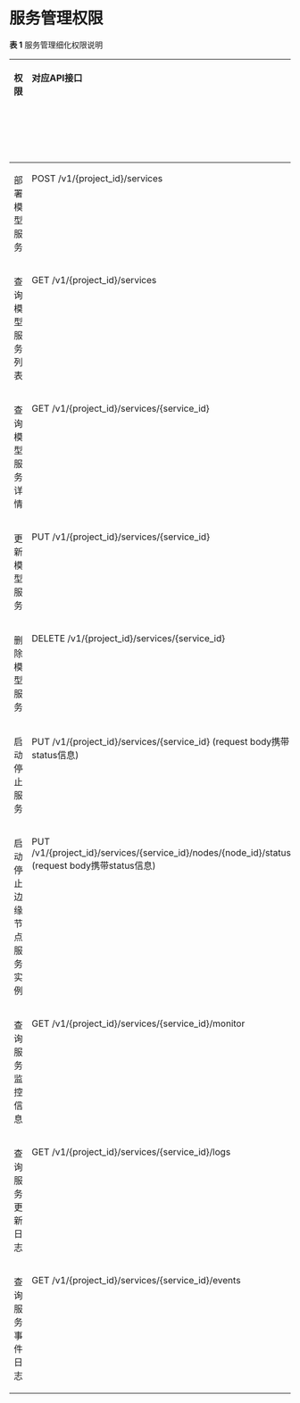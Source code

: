# 服务管理权限<a name="modelarts_03_0165"></a>

**表 1**  服务管理细化权限说明

<a name="table17351533185519"></a>
<table><thead align="left"><tr id="zh-cn_topic_0161309192_row123871490126"><th class="cellrowborder" valign="top" width="20%" id="mcps1.2.7.1.1"><p id="p1360513218173"><a name="p1360513218173"></a><a name="p1360513218173"></a>权限</p>
</th>
<th class="cellrowborder" valign="top" width="22%" id="mcps1.2.7.1.2"><p id="zh-cn_topic_0161309192_p610676142414"><a name="zh-cn_topic_0161309192_p610676142414"></a><a name="zh-cn_topic_0161309192_p610676142414"></a>对应API接口</p>
</th>
<th class="cellrowborder" valign="top" width="22%" id="mcps1.2.7.1.3"><p id="zh-cn_topic_0161309192_p2995114142313"><a name="zh-cn_topic_0161309192_p2995114142313"></a><a name="zh-cn_topic_0161309192_p2995114142313"></a>授权项</p>
</th>
<th class="cellrowborder" valign="top" width="22%" id="mcps1.2.7.1.4"><p id="zh-cn_topic_0161309192_p22251522192418"><a name="zh-cn_topic_0161309192_p22251522192418"></a><a name="zh-cn_topic_0161309192_p22251522192418"></a>依赖的授权项</p>
</th>
<th class="cellrowborder" valign="top" width="7.000000000000001%" id="mcps1.2.7.1.5"><p id="p18956141115617"><a name="p18956141115617"></a><a name="p18956141115617"></a>IAM项目</p>
</th>
<th class="cellrowborder" valign="top" width="7.000000000000001%" id="mcps1.2.7.1.6"><p id="p749233175615"><a name="p749233175615"></a><a name="p749233175615"></a>企业项目</p>
</th>
</tr>
</thead>
<tbody><tr id="zh-cn_topic_0161309192_row83872931212"><td class="cellrowborder" valign="top" width="20%" headers="mcps1.2.7.1.1 "><p id="zh-cn_topic_0161309192_p153878917127"><a name="zh-cn_topic_0161309192_p153878917127"></a><a name="zh-cn_topic_0161309192_p153878917127"></a>部署模型服务</p>
</td>
<td class="cellrowborder" valign="top" width="22%" headers="mcps1.2.7.1.2 "><p id="zh-cn_topic_0161309192_p13870931211"><a name="zh-cn_topic_0161309192_p13870931211"></a><a name="zh-cn_topic_0161309192_p13870931211"></a>POST /v1/{project_id}/services</p>
</td>
<td class="cellrowborder" valign="top" width="22%" headers="mcps1.2.7.1.3 "><p id="zh-cn_topic_0161309192_p1138779171212"><a name="zh-cn_topic_0161309192_p1138779171212"></a><a name="zh-cn_topic_0161309192_p1138779171212"></a>modelarts:service:create</p>
</td>
<td class="cellrowborder" valign="top" width="22%" headers="mcps1.2.7.1.4 "><p id="p18410102812612"><a name="p18410102812612"></a><a name="p18410102812612"></a>-</p>
</td>
<td class="cellrowborder" valign="top" width="7.000000000000001%" headers="mcps1.2.7.1.5 "><p id="p19510186266"><a name="p19510186266"></a><a name="p19510186266"></a>√</p>
</td>
<td class="cellrowborder" valign="top" width="7.000000000000001%" headers="mcps1.2.7.1.6 "><p id="p1653018122615"><a name="p1653018122615"></a><a name="p1653018122615"></a>√</p>
</td>
</tr>
<tr id="zh-cn_topic_0161309192_row16387139111216"><td class="cellrowborder" valign="top" width="20%" headers="mcps1.2.7.1.1 "><p id="zh-cn_topic_0161309192_p133871594122"><a name="zh-cn_topic_0161309192_p133871594122"></a><a name="zh-cn_topic_0161309192_p133871594122"></a>查询模型服务列表</p>
</td>
<td class="cellrowborder" valign="top" width="22%" headers="mcps1.2.7.1.2 "><p id="p13763102443612"><a name="p13763102443612"></a><a name="p13763102443612"></a>GET /v1/{project_id}/services</p>
</td>
<td class="cellrowborder" valign="top" width="22%" headers="mcps1.2.7.1.3 "><p id="zh-cn_topic_0161309192_p6387189111217"><a name="zh-cn_topic_0161309192_p6387189111217"></a><a name="zh-cn_topic_0161309192_p6387189111217"></a>modelarts:service:list</p>
</td>
<td class="cellrowborder" valign="top" width="22%" headers="mcps1.2.7.1.4 "><p id="p32918285284"><a name="p32918285284"></a><a name="p32918285284"></a>-</p>
</td>
<td class="cellrowborder" valign="top" width="7.000000000000001%" headers="mcps1.2.7.1.5 "><p id="p655218162614"><a name="p655218162614"></a><a name="p655218162614"></a>√</p>
</td>
<td class="cellrowborder" valign="top" width="7.000000000000001%" headers="mcps1.2.7.1.6 "><p id="p1058618102617"><a name="p1058618102617"></a><a name="p1058618102617"></a>√</p>
</td>
</tr>
<tr id="zh-cn_topic_0161309192_row13387189171216"><td class="cellrowborder" valign="top" width="20%" headers="mcps1.2.7.1.1 "><p id="zh-cn_topic_0161309192_p93871298128"><a name="zh-cn_topic_0161309192_p93871298128"></a><a name="zh-cn_topic_0161309192_p93871298128"></a>查询模型服务详情</p>
</td>
<td class="cellrowborder" valign="top" width="22%" headers="mcps1.2.7.1.2 "><p id="zh-cn_topic_0161309192_p33874901219"><a name="zh-cn_topic_0161309192_p33874901219"></a><a name="zh-cn_topic_0161309192_p33874901219"></a>GET /v1/{project_id}/services/{service_id}</p>
</td>
<td class="cellrowborder" valign="top" width="22%" headers="mcps1.2.7.1.3 "><p id="zh-cn_topic_0161309192_p13387169101216"><a name="zh-cn_topic_0161309192_p13387169101216"></a><a name="zh-cn_topic_0161309192_p13387169101216"></a>modelarts:service:get</p>
</td>
<td class="cellrowborder" valign="top" width="22%" headers="mcps1.2.7.1.4 "><p id="p1328122811286"><a name="p1328122811286"></a><a name="p1328122811286"></a>-</p>
</td>
<td class="cellrowborder" valign="top" width="7.000000000000001%" headers="mcps1.2.7.1.5 "><p id="p106014187264"><a name="p106014187264"></a><a name="p106014187264"></a>√</p>
</td>
<td class="cellrowborder" valign="top" width="7.000000000000001%" headers="mcps1.2.7.1.6 "><p id="p262131862612"><a name="p262131862612"></a><a name="p262131862612"></a>√</p>
</td>
</tr>
<tr id="zh-cn_topic_0161309192_row173871911124"><td class="cellrowborder" valign="top" width="20%" headers="mcps1.2.7.1.1 "><p id="zh-cn_topic_0161309192_p123872931215"><a name="zh-cn_topic_0161309192_p123872931215"></a><a name="zh-cn_topic_0161309192_p123872931215"></a>更新模型服务</p>
</td>
<td class="cellrowborder" valign="top" width="22%" headers="mcps1.2.7.1.2 "><p id="zh-cn_topic_0161309192_p1838715919129"><a name="zh-cn_topic_0161309192_p1838715919129"></a><a name="zh-cn_topic_0161309192_p1838715919129"></a>PUT /v1/{project_id}/services/{service_id}</p>
</td>
<td class="cellrowborder" valign="top" width="22%" headers="mcps1.2.7.1.3 "><p id="zh-cn_topic_0161309192_p63874919120"><a name="zh-cn_topic_0161309192_p63874919120"></a><a name="zh-cn_topic_0161309192_p63874919120"></a>modelarts:service:update</p>
</td>
<td class="cellrowborder" valign="top" width="22%" headers="mcps1.2.7.1.4 "><p id="p122762872811"><a name="p122762872811"></a><a name="p122762872811"></a>-</p>
</td>
<td class="cellrowborder" valign="top" width="7.000000000000001%" headers="mcps1.2.7.1.5 "><p id="p064618102612"><a name="p064618102612"></a><a name="p064618102612"></a>√</p>
</td>
<td class="cellrowborder" valign="top" width="7.000000000000001%" headers="mcps1.2.7.1.6 "><p id="p76661882611"><a name="p76661882611"></a><a name="p76661882611"></a>√</p>
</td>
</tr>
<tr id="zh-cn_topic_0161309192_row238710917125"><td class="cellrowborder" valign="top" width="20%" headers="mcps1.2.7.1.1 "><p id="zh-cn_topic_0161309192_p03871491125"><a name="zh-cn_topic_0161309192_p03871491125"></a><a name="zh-cn_topic_0161309192_p03871491125"></a>删除模型服务</p>
</td>
<td class="cellrowborder" valign="top" width="22%" headers="mcps1.2.7.1.2 "><p id="zh-cn_topic_0161309192_p153871397126"><a name="zh-cn_topic_0161309192_p153871397126"></a><a name="zh-cn_topic_0161309192_p153871397126"></a>DELETE /v1/{project_id}/services/{service_id}</p>
</td>
<td class="cellrowborder" valign="top" width="22%" headers="mcps1.2.7.1.3 "><p id="zh-cn_topic_0161309192_p638710991217"><a name="zh-cn_topic_0161309192_p638710991217"></a><a name="zh-cn_topic_0161309192_p638710991217"></a>modelarts:service:delete</p>
</td>
<td class="cellrowborder" valign="top" width="22%" headers="mcps1.2.7.1.4 "><p id="p32782816285"><a name="p32782816285"></a><a name="p32782816285"></a>-</p>
</td>
<td class="cellrowborder" valign="top" width="7.000000000000001%" headers="mcps1.2.7.1.5 "><p id="p1069161813265"><a name="p1069161813265"></a><a name="p1069161813265"></a>√</p>
</td>
<td class="cellrowborder" valign="top" width="7.000000000000001%" headers="mcps1.2.7.1.6 "><p id="p87171872620"><a name="p87171872620"></a><a name="p87171872620"></a>√</p>
</td>
</tr>
<tr id="zh-cn_topic_0161309192_row14387596125"><td class="cellrowborder" valign="top" width="20%" headers="mcps1.2.7.1.1 "><p id="zh-cn_topic_0161309192_p5388119101211"><a name="zh-cn_topic_0161309192_p5388119101211"></a><a name="zh-cn_topic_0161309192_p5388119101211"></a>启动停止服务</p>
</td>
<td class="cellrowborder" valign="top" width="22%" headers="mcps1.2.7.1.2 "><p id="zh-cn_topic_0161309192_p4387699122"><a name="zh-cn_topic_0161309192_p4387699122"></a><a name="zh-cn_topic_0161309192_p4387699122"></a>PUT /v1/{project_id}/services/{service_id} (request body携带status信息)</p>
</td>
<td class="cellrowborder" valign="top" width="22%" headers="mcps1.2.7.1.3 "><p id="zh-cn_topic_0161309192_p13874920124"><a name="zh-cn_topic_0161309192_p13874920124"></a><a name="zh-cn_topic_0161309192_p13874920124"></a>modelarts:service:action</p>
</td>
<td class="cellrowborder" valign="top" width="22%" headers="mcps1.2.7.1.4 "><p id="p1267763315358"><a name="p1267763315358"></a><a name="p1267763315358"></a>-</p>
</td>
<td class="cellrowborder" valign="top" width="7.000000000000001%" headers="mcps1.2.7.1.5 "><p id="p1673418132616"><a name="p1673418132616"></a><a name="p1673418132616"></a>√</p>
</td>
<td class="cellrowborder" valign="top" width="7.000000000000001%" headers="mcps1.2.7.1.6 "><p id="p1275218152619"><a name="p1275218152619"></a><a name="p1275218152619"></a>√</p>
</td>
</tr>
<tr id="zh-cn_topic_0161309192_row19388994120"><td class="cellrowborder" valign="top" width="20%" headers="mcps1.2.7.1.1 "><p id="zh-cn_topic_0161309192_p838812991217"><a name="zh-cn_topic_0161309192_p838812991217"></a><a name="zh-cn_topic_0161309192_p838812991217"></a>启动停止边缘节点服务实例</p>
</td>
<td class="cellrowborder" valign="top" width="22%" headers="mcps1.2.7.1.2 "><p id="zh-cn_topic_0161309192_p10388792129"><a name="zh-cn_topic_0161309192_p10388792129"></a><a name="zh-cn_topic_0161309192_p10388792129"></a>PUT /v1/{project_id}/services/{service_id}/nodes/{node_id}/status (request body携带status信息)</p>
</td>
<td class="cellrowborder" valign="top" width="22%" headers="mcps1.2.7.1.3 "><p id="zh-cn_topic_0161309192_p12388199161216"><a name="zh-cn_topic_0161309192_p12388199161216"></a><a name="zh-cn_topic_0161309192_p12388199161216"></a>modelarts:nodeservice:action</p>
</td>
<td class="cellrowborder" valign="top" width="22%" headers="mcps1.2.7.1.4 "><p id="p112592819285"><a name="p112592819285"></a><a name="p112592819285"></a>-</p>
</td>
<td class="cellrowborder" valign="top" width="7.000000000000001%" headers="mcps1.2.7.1.5 "><p id="p13787182264"><a name="p13787182264"></a><a name="p13787182264"></a>√</p>
</td>
<td class="cellrowborder" valign="top" width="7.000000000000001%" headers="mcps1.2.7.1.6 "><p id="p1180118142616"><a name="p1180118142616"></a><a name="p1180118142616"></a>√</p>
</td>
</tr>
<tr id="zh-cn_topic_0161309192_row106973104155"><td class="cellrowborder" valign="top" width="20%" headers="mcps1.2.7.1.1 "><p id="zh-cn_topic_0161309192_p11697161016152"><a name="zh-cn_topic_0161309192_p11697161016152"></a><a name="zh-cn_topic_0161309192_p11697161016152"></a>查询服务监控信息</p>
</td>
<td class="cellrowborder" valign="top" width="22%" headers="mcps1.2.7.1.2 "><p id="zh-cn_topic_0161309192_p8697710151511"><a name="zh-cn_topic_0161309192_p8697710151511"></a><a name="zh-cn_topic_0161309192_p8697710151511"></a>GET /v1/{project_id}/services/{service_id}/monitor</p>
</td>
<td class="cellrowborder" valign="top" width="22%" headers="mcps1.2.7.1.3 "><p id="zh-cn_topic_0161309192_p969711107159"><a name="zh-cn_topic_0161309192_p969711107159"></a><a name="zh-cn_topic_0161309192_p969711107159"></a>modelarts:service:getMonitor</p>
</td>
<td class="cellrowborder" valign="top" width="22%" headers="mcps1.2.7.1.4 "><p id="p1224142872815"><a name="p1224142872815"></a><a name="p1224142872815"></a>-</p>
</td>
<td class="cellrowborder" valign="top" width="7.000000000000001%" headers="mcps1.2.7.1.5 "><p id="p38311189262"><a name="p38311189262"></a><a name="p38311189262"></a>√</p>
</td>
<td class="cellrowborder" valign="top" width="7.000000000000001%" headers="mcps1.2.7.1.6 "><p id="p1786151862619"><a name="p1786151862619"></a><a name="p1786151862619"></a>√</p>
</td>
</tr>
<tr id="zh-cn_topic_0161309192_row269719102151"><td class="cellrowborder" valign="top" width="20%" headers="mcps1.2.7.1.1 "><p id="zh-cn_topic_0161309192_p166983104154"><a name="zh-cn_topic_0161309192_p166983104154"></a><a name="zh-cn_topic_0161309192_p166983104154"></a>查询服务更新日志</p>
</td>
<td class="cellrowborder" valign="top" width="22%" headers="mcps1.2.7.1.2 "><p id="zh-cn_topic_0161309192_p76974101157"><a name="zh-cn_topic_0161309192_p76974101157"></a><a name="zh-cn_topic_0161309192_p76974101157"></a>GET /v1/{project_id}/services/{service_id}/logs</p>
</td>
<td class="cellrowborder" valign="top" width="22%" headers="mcps1.2.7.1.3 "><p id="zh-cn_topic_0161309192_p116982010101512"><a name="zh-cn_topic_0161309192_p116982010101512"></a><a name="zh-cn_topic_0161309192_p116982010101512"></a>modelarts:service:getLogs</p>
</td>
<td class="cellrowborder" valign="top" width="22%" headers="mcps1.2.7.1.4 "><p id="p132315282282"><a name="p132315282282"></a><a name="p132315282282"></a>-</p>
</td>
<td class="cellrowborder" valign="top" width="7.000000000000001%" headers="mcps1.2.7.1.5 "><p id="p788018202613"><a name="p788018202613"></a><a name="p788018202613"></a>√</p>
</td>
<td class="cellrowborder" valign="top" width="7.000000000000001%" headers="mcps1.2.7.1.6 "><p id="p99191872616"><a name="p99191872616"></a><a name="p99191872616"></a>√</p>
</td>
</tr>
<tr id="row129566143920"><td class="cellrowborder" valign="top" width="20%" headers="mcps1.2.7.1.1 "><p id="p395817145910"><a name="p395817145910"></a><a name="p395817145910"></a>查询服务事件日志</p>
</td>
<td class="cellrowborder" valign="top" width="22%" headers="mcps1.2.7.1.2 "><p id="p29587142917"><a name="p29587142917"></a><a name="p29587142917"></a>GET /v1/{project_id}/services/{service_id}/events</p>
</td>
<td class="cellrowborder" valign="top" width="22%" headers="mcps1.2.7.1.3 "><p id="p295813141393"><a name="p295813141393"></a><a name="p295813141393"></a>modelarts:service:getEvents</p>
</td>
<td class="cellrowborder" valign="top" width="22%" headers="mcps1.2.7.1.4 "><p id="p17958181415919"><a name="p17958181415919"></a><a name="p17958181415919"></a>-</p>
</td>
<td class="cellrowborder" valign="top" width="7.000000000000001%" headers="mcps1.2.7.1.5 "><p id="p59391822610"><a name="p59391822610"></a><a name="p59391822610"></a>√</p>
</td>
<td class="cellrowborder" valign="top" width="7.000000000000001%" headers="mcps1.2.7.1.6 "><p id="p1995151811267"><a name="p1995151811267"></a><a name="p1995151811267"></a>√</p>
</td>
</tr>
</tbody>
</table>

